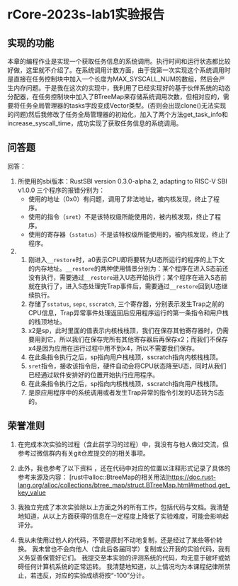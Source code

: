 # rCore-2023s-lab1实验报告

## 实现的功能
本章的编程作业是实现一个获取任务信息的系统调用。执行时间和运行状态都比较好做，这里就不介绍了。在系统调用计数方面，由于我第一次实现这个系统调用时是直接在任务控制块中加入一个长度为MAX_SYSCALL_NUM的数组，然后会产生内存问题。于是我在这次的实现中，我利用了已经实现好的基于伙伴系统的动态分配器，在任务控制块中加入了BTreeMap来存储系统调用次数，但相对应的，需要将任务全局管理器的tasks字段变成Vector类型。(否则会出现clone()无法实现的问题)然后我修改了任务全局管理器的初始化，加入了两个方法get_task_info和increase_syscall_time，成功实现了获取任务信息的系统调用。


## 问答题
回答：
1. 所使用的sbi版本：RustSBI version 0.3.0-alpha.2, adapting to RISC-V SBI v1.0.0
    三个程序的报错分别为：
    + 使用的地址（0x0）有问题，调用了非法地址，被内核发现，终止了程序。
    + 使用的指令（`sret`）不是该特权级所能使用的，被内核发现，终止了程序。
    + 使用的寄存器（`sstatus`）不是该特权级所能使用的，被内核发现，终止了程序。
2. 
    1. 刚进入`__restore`时，a0表示CPU即将要转为U态所运行的程序的上下文的内存地址。`__restore`的两种使用情景分别为：某个程序在进入S态前还没有执行，需要通过`__restore`进入U态开始执行；某个程序在进入S态前就在执行了，进入S态处理完Trap事件后，需要通过`__restore`回到U态继续执行。
    2. 存储了`sstatus`, `sepc`, `sscratch`, 三个寄存器，分别表示发生Trap之前的CPU信息，Trap异常事件处理返回后应用程序运行的第一条指令和用户栈的栈顶地址。
    3. x2是sp，此时里面的值表示内核栈栈顶，我们在保存其他寄存器时，仍需要用到它，所以我们在保存完所有其他寄存器后再保存x2；而我们不保存x4是因为应用在运行过程中用不到x4，所以不需要我们保存。
    4. 在此条指令执行之后，sp指向用户栈栈顶，sscratch指向内核栈栈顶。
    5. `sret`指令，接收该指令后，硬件自动会将CPU状态降至U态，同时从我们已经通过软件安排好的位置开始执行应用程序。
    6. 在此条指令执行之后，sp指向内核栈栈顶，sscratch指向用户栈栈顶。
    7. 是原应用程序中的系统调用或者发生Trap异常的指令引发的U态转为S态的。


## 荣誉准则
1. 在完成本次实验的过程（含此前学习的过程）中，我没有与他人做过交流，但参考过微信群内有关git仓库提交的的相关事项。
2. 此外，我也参考了以下资料 ，还在代码中对应的位置以注释形式记录了具体的参考来源及内容：
[rust中alloc::BtreeMap的相关用法]https://doc.rust-lang.org/alloc/collections/btree_map/struct.BTreeMap.html#method.get_key_value

3. 我独立完成了本次实验除以上方面之外的所有工作，包括代码与文档。我清楚地知道，从以上方面获得的信息在一定程度上降低了实验难度，可能会影响起评分。

4. 我从未使用过他人的代码，不管是原封不动地复制，还是经过了某些等价转换。 我未曾也不会向他人（含此后各届同学）复制或公开我的实验代码，我有义务妥善保管好它们。 我提交至本实验的评测系统的代码，均无意于破坏或妨碍任何计算机系统的正常运转。 我清楚地知道，以上情况均为本课程纪律所禁止，若违反，对应的实验成绩将按“-100”分计。